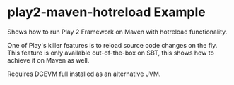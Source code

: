 # play2-maven-hotreload Example
Shows how to run Play 2 Framework on Maven with hotreload functionality.

One of Play's killer features is to reload source code changes on the fly.
This feature is only available out-of-the-box on SBT, this shows how to
achieve it on Maven as well.

Requires DCEVM full installed as an alternative JVM.